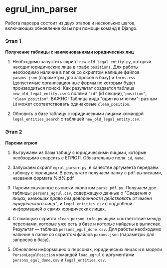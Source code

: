 # egrul_inn_parser

Работа парсера состоит из двух этапов и нескольких шагов, включающих обновление базы при помощи команд в Django.

### Этап 1

**Получение таблицы с наименованиями юридических лиц**

1. Необходимо запустить скрипт `new_old_legal_entity.py`, который находит юридические лица в графе `positions`. Для работы необходимо наличие в папке со скриптом налицие файлов `params.json` (параметры для запросов в базу) и `forms.csv` (допустимые организационные формы по которым будет производиться поиск). Как результат создается таблица `new_old_legal_entity.csv` с полями `"id"` (id секции),`"position"`, `"clean_position"`. ВАЖНО! Таблица вида "один ко многим": разным `id` может соответствовать одинаковые `clean_position`. 

2. Обновить в базе таблицу с юридическими лицами командой `legal_entities_search` с таблицей `new_old_legal_entity.csv`.


### Этап 2

**Парсим егрюл**

1. Выгружаем из базы табицу с юридическими лицами, которые необходимо спарсить с ЕГРЮЛ. Обязательные поля: `id`, `name`.

2. Запускаем скрипт `egrul_parser.py`, в качестве аргумента передаём таблицу с юрлицами. В результате получаем папку с pdf-выписками, названия формата %id%.pdf

3. Парсим скачанные выписки скриптом `parse_pdf.py`. Получаем  две таблицы: `persons_egrul.csv`, содержащую данные о _"Сведения о лицах, имеющих право без доверенности действовать от имени юридического лица"_, и `legal_entities.csv` с подробной информацией о самих юридических лицах.

4. С помощью скрипта `clean_person_info.py` ищем соответствие между персонами, которые уже есть в базе и которые найдены в выписках. Результат — таблица `persons_egul_done.csv`. Для работы необходимо наличие в папке со скриптом файлов `params.json` (параметры для запросов в базу).

5. Обновляем информацию о персонах, юридических лицах и в модели `PersonLegalPosition` командой `load_egrul` с аргументами `persons_egul_done.csv` и `legal_entities.csv`.
